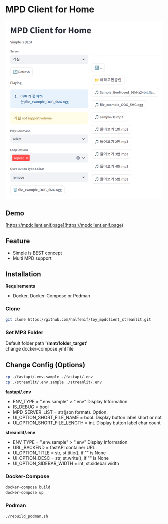 # MPD Client for Home

![Demo](doc/Screen01.png)

## Demo
[https://mpdclient.enif.page](https://mpdclient.enif.page)

## Feature
- Simple is BEST concept
- Multi MPD support

## Installation
**Requirements**
- Docker, Docker-Compose or Podman

### Clone
```bash
git clone https://github.com/halfenif/toy_mpdclient_streamlit.git
```

### Set MP3 Folder
Default folder path **'/mnt/folder_target'**   
change docker-compose.yml file

## Change Config (Options)
```bash
cp ./fastapi/.env.sample ./fastapi/.env
cp ./streamlit/.env.sample ./streamlit/.env
```
**fastapi/.env**
- ENV_TYPE = ".env.sample" > ".env" Display Information
- IS_DEBUG = bool
- MPD_SERVER_LIST = str(json format). Option. 
- UI_OPTION_SHORT_FILE_NAME = bool. Display button label short or not
- UI_OPTION_SHORT_FILE_LENGTH = int. Display button label char count

**streamlit/.env**
- ENV_TYPE = ".env.sample" > ".env" Display Information
- URL_BACKEND = fastAPI container URL
- UI_OPTION_TITLE = str, st.title(), if "" is None
- UI_OPTION_DESC = str, st.write(), if "" is None
- UI_OPTION_SIDEBAR_WIDTH = int, st.sidebar width


### Docker-Compose
```bash
docker-compose build
docker-compose up
```

### Podman
```bash
./rebuild_podman.sh
```

